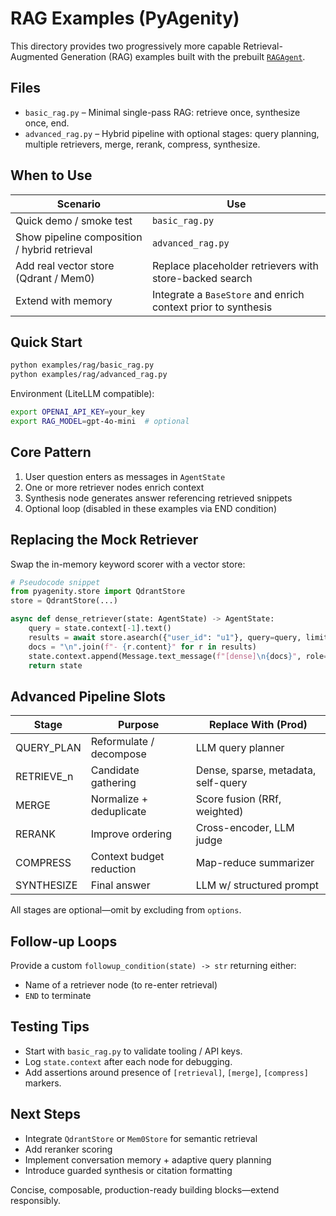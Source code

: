 # RAG Examples (PyAgenity)

This directory provides two progressively more capable Retrieval-Augmented Generation (RAG) examples built with the prebuilt [`RAGAgent`](pyagenity/prebuilt/agent/rag.py).

## Files

- `basic_rag.py` – Minimal single-pass RAG: retrieve once, synthesize once, end.
- `advanced_rag.py` – Hybrid pipeline with optional stages: query planning, multiple retrievers, merge, rerank, compress, synthesize.

## When to Use

| Scenario | Use |
|----------|-----|
| Quick demo / smoke test | `basic_rag.py` |
| Show pipeline composition / hybrid retrieval | `advanced_rag.py` |
| Add real vector store (Qdrant / Mem0) | Replace placeholder retrievers with store-backed search |
| Extend with memory | Integrate a `BaseStore` and enrich context prior to synthesis |

## Quick Start

```bash
python examples/rag/basic_rag.py
python examples/rag/advanced_rag.py
```

Environment (LiteLLM compatible):

```bash
export OPENAI_API_KEY=your_key
export RAG_MODEL=gpt-4o-mini  # optional
```

## Core Pattern

1. User question enters as messages in `AgentState`
2. One or more retriever nodes enrich context
3. Synthesis node generates answer referencing retrieved snippets
4. Optional loop (disabled in these examples via END condition)

## Replacing the Mock Retriever

Swap the in-memory keyword scorer with a vector store:

```python
# Pseudocode snippet
from pyagenity.store import QdrantStore
store = QdrantStore(...)

async def dense_retriever(state: AgentState) -> AgentState:
    query = state.context[-1].text()
    results = await store.asearch({"user_id": "u1"}, query=query, limit=3)
    docs = "\n".join(f"- {r.content}" for r in results)
    state.context.append(Message.text_message(f"[dense]\n{docs}", role="assistant"))
    return state
```

## Advanced Pipeline Slots

| Stage | Purpose | Replace With (Prod) |
|-------|---------|---------------------|
| QUERY_PLAN | Reformulate / decompose | LLM query planner |
| RETRIEVE_n | Candidate gathering | Dense, sparse, metadata, self-query |
| MERGE | Normalize + deduplicate | Score fusion (RRf, weighted) |
| RERANK | Improve ordering | Cross-encoder, LLM judge |
| COMPRESS | Context budget reduction | Map-reduce summarizer |
| SYNTHESIZE | Final answer | LLM w/ structured prompt |

All stages are optional—omit by excluding from `options`.

## Follow-up Loops

Provide a custom `followup_condition(state) -> str` returning either:
- Name of a retriever node (to re-enter retrieval)
- `END` to terminate

## Testing Tips

- Start with `basic_rag.py` to validate tooling / API keys.
- Log `state.context` after each node for debugging.
- Add assertions around presence of `[retrieval]`, `[merge]`, `[compress]` markers.

## Next Steps

- Integrate `QdrantStore` or `Mem0Store` for semantic retrieval
- Add reranker scoring
- Implement conversation memory + adaptive query planning
- Introduce guarded synthesis or citation formatting

Concise, composable, production-ready building blocks—extend responsibly.